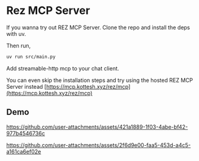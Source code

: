 # Rez MCP Server

If you wanna try out REZ MCP Server. Clone the repo and install the deps with uv.

Then run,
```bash
uv run src/main.py
```

Add streamable-http mcp to your chat client.

You can even skip the installation steps and try using the hosted REZ MCP Server instead [https://mcp.kottesh.xyz/rez/mcp](https://mcp.kottesh.xyz/rez/mcp)

## Demo

https://github.com/user-attachments/assets/421a1889-1f03-4abe-bf42-977b4546736c

https://github.com/user-attachments/assets/2f6d9e00-faa5-453d-a4c5-a161ca6ef02e
